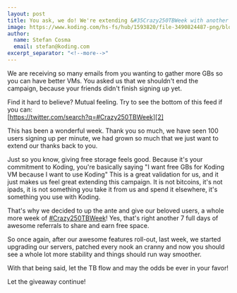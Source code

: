 ```yaml
---
layout: post
title: You ask, we do! We're extending &#35Crazy250TBWeek with another week and +250TB - Enjoy :)
image: https://www.koding.com/hs-fs/hub/1593820/file-3490824487-png/blog-files/screen-shot-2014-02-23-at-20.41.58.png?t=1475265944157&width=1275&height=473&name=screen-shot-2014-02-23-at-20.41.58.png
author:
  name: Stefan Cosma
  email: stefan@koding.com
excerpt_separator: "<!--more-->"
---
```


We are receiving so many emails from you wanting to gather more GBs so you can have better VMs. You asked us that we shouldn't end the campaign, because your friends didn't finish signing up yet.
<!--more-->

Find it hard to believe? Mutual feeling. Try to see the bottom of this feed if you can:  
[https://twitter.com/search?q=#Crazy250TBWeek][2]

This has been a wonderful week. Thank you so much, we have seen 100 users signing up per minute, we had grown so much that we just want to extend our thanks back to you.

Just so you know, giving free storage feels good. Because it's your commitment to Koding, you're basically saying "I want free GBs for Koding VM because I want to use Koding" This is a great validation for us, and it just makes us feel great extending this campaign. It is not bitcoins, it's not ipads, it is not something you take it from us and spend it elsewhere, it's something you use with Koding.

That's why we decided to up the ante and give our beloved users, a whole more week of [#Crazy250TBWeek][3]! Yes, that's right another 7 full days of awesome referrals to share and earn free space.

So once again, after our awesome features roll-out, last week, we started upgrading our servers, patched every nook an cranny and now you should see a whole lot more stability and things should run way smoother.

With that being said, let the TB flow and may the odds be ever in your favor!

Let the giveaway continue!

[1]: https://koding.com/R/stefanbc
[2]: https://twitter.com/search?q=%23Crazy250TBWeek&src=hash&f=realtime
[3]: http://blog.koding.com/2014/02/one-more-round-of-awesome-the-crazy250tbweek-is-here/ "One more round of awesome! The #Crazy250TBWeek is here!"
[4]: https://www.koding.com/hs-fs/hub/1593820/file-3490824487-png/blog-files/screen-shot-2014-02-23-at-20.41.58.png?t=1475265944157&width=1275&height=473&name=screen-shot-2014-02-23-at-20.41.58.png
